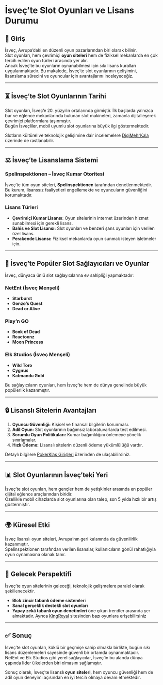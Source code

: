 # İsveç’te Slot Oyunları ve Lisans Durumu

## 📖 Giriş
İsveç, Avrupa’daki en düzenli oyun pazarlarından biri olarak bilinir.  
Slot oyunları, hem çevrimiçi **oyun siteleri** hem de fiziksel mekanlarda en çok tercih edilen oyun türleri arasında yer alır.  
Ancak İsveç’te bu oyunların oynanabilmesi için sıkı lisans kuralları uygulanmaktadır. Bu makalede, İsveç’te slot oyunlarının gelişimini, lisanslama sürecini ve oyuncular için avantajlarını inceleyeceğiz.  

---

## ⏳ İsveç’te Slot Oyunlarının Tarihi
Slot oyunları, İsveç’e 20. yüzyılın ortalarında girmiştir. İlk başlarda yalnızca bar ve eğlence mekanlarında bulunan slot makineleri, zamanla dijitalleşerek çevrimiçi platformlara taşınmıştır.  
Bugün İsveçliler, mobil uyumlu slot oyunlarına büyük ilgi göstermektedir.  

Slotların kültürel ve teknolojik gelişimine dair incelemelere [DigiMehrKala](https://digimehrkala.com/) üzerinde de rastlanabilir.  

---

## ⚖️ İsveç’te Lisanslama Sistemi

### Spelinspektionen – İsveç Kumar Otoritesi
İsveç’te tüm oyun siteleri, **Spelinspektionen** tarafından denetlenmektedir. Bu kurum, lisanssız faaliyetleri engellemekte ve oyuncuların güvenliğini korumaktadır.  

### Lisans Türleri
- **Çevrimiçi Kumar Lisansı:** Oyun sitelerinin internet üzerinden hizmet sunabilmesi için gerekli lisans.  
- **Bahis ve Slot Lisansı:** Slot oyunları ve benzeri şans oyunları için verilen özel lisans.  
- **Perakende Lisansı:** Fiziksel mekanlarda oyun sunmak isteyen işletmeler için.  

---

## 🎰 İsveç’te Popüler Slot Sağlayıcıları ve Oyunlar

İsveç, dünyaca ünlü slot sağlayıcılarına ev sahipliği yapmaktadır:  

### NetEnt (İsveç Menşeli)
- **Starburst**  
- **Gonzo’s Quest**  
- **Dead or Alive**  

### Play’n GO
- **Book of Dead**  
- **Reactoonz**  
- **Moon Princess**  

### Elk Studios (İsveç Menşeli)
- **Wild Toro**  
- **Cygnus**  
- **Katmandu Gold**  

Bu sağlayıcıların oyunları, hem İsveç’te hem de dünya genelinde büyük popülerlik kazanmıştır.  

---

## 🔒 Lisanslı Sitelerin Avantajları

1. **Oyuncu Güvenliği:** Kişisel ve finansal bilgilerin korunması.  
2. **Adil Oyun:** Slot oyunlarının bağımsız laboratuvarlarda test edilmesi.  
3. **Sorumlu Oyun Politikaları:** Kumar bağımlılığını önlemeye yönelik sınırlamalar.  
4. **Hızlı Ödeme:** Lisanslı sitelerin düzenli ödeme yükümlülüğü vardır.  

Detaylı bilgilere [PokerKlas Girişleri](https://www.pokerklasgirisleri.com/) üzerinden de ulaşabilirsiniz.  

---

## 📊 Slot Oyunlarının İsveç’teki Yeri
İsveç’te slot oyunları, hem gençler hem de yetişkinler arasında en popüler dijital eğlence araçlarından biridir.  
Özellikle mobil cihazlarda slot oyunlarına olan talep, son 5 yılda hızlı bir artış göstermiştir.  

---

## 🌍 Küresel Etki
İsveç lisanslı oyun siteleri, Avrupa’nın geri kalanında da güvenilirlik kazanmıştır.  
Spelinspektionen tarafından verilen lisanslar, kullanıcıların gönül rahatlığıyla oyun oynamasına olanak tanır.  

---

## 🚀 Gelecek Perspektifi
İsveç’te oyun sitelerinin geleceği, teknolojik gelişmelere paralel olarak şekillenecektir.  
- **Blok zincir tabanlı ödeme sistemleri**  
- **Sanal gerçeklik destekli slot oyunları**  
- **Yapay zekâ tabanlı oyun denetimleri** öne çıkan trendler arasında yer almaktadır.  Ayrıca [KingRoyal](https://www.kingroyal2025.com) sitesinden bazı oyunlara erişebilirsiniz

---

## ✅ Sonuç
İsveç’te slot oyunları, köklü bir geçmişe sahip olmakla birlikte, bugün sıkı lisans düzenlemeleri sayesinde güvenli bir ortamda oynanmaktadır.  
NetEnt ve Elk Studios gibi yerel sağlayıcılar, İsveç’in bu alanda dünya çapında lider ülkelerden biri olmasını sağlamıştır.  

Sonuç olarak, İsveç’te lisanslı **oyun siteleri**, hem oyuncu güvenliği hem de adil oyun deneyimi açısından en iyi tercih olmaya devam etmektedir.  
